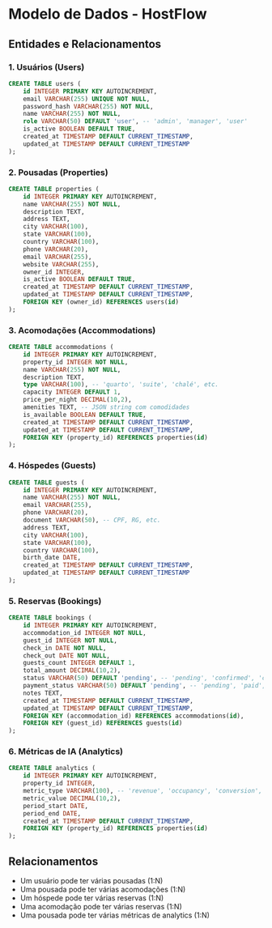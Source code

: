 # Modelo de Dados - HostFlow

## Entidades e Relacionamentos

### 1. Usuários (Users)
```sql
CREATE TABLE users (
    id INTEGER PRIMARY KEY AUTOINCREMENT,
    email VARCHAR(255) UNIQUE NOT NULL,
    password_hash VARCHAR(255) NOT NULL,
    name VARCHAR(255) NOT NULL,
    role VARCHAR(50) DEFAULT 'user', -- 'admin', 'manager', 'user'
    is_active BOOLEAN DEFAULT TRUE,
    created_at TIMESTAMP DEFAULT CURRENT_TIMESTAMP,
    updated_at TIMESTAMP DEFAULT CURRENT_TIMESTAMP
);
```

### 2. Pousadas (Properties)
```sql
CREATE TABLE properties (
    id INTEGER PRIMARY KEY AUTOINCREMENT,
    name VARCHAR(255) NOT NULL,
    description TEXT,
    address TEXT,
    city VARCHAR(100),
    state VARCHAR(100),
    country VARCHAR(100),
    phone VARCHAR(20),
    email VARCHAR(255),
    website VARCHAR(255),
    owner_id INTEGER,
    is_active BOOLEAN DEFAULT TRUE,
    created_at TIMESTAMP DEFAULT CURRENT_TIMESTAMP,
    updated_at TIMESTAMP DEFAULT CURRENT_TIMESTAMP,
    FOREIGN KEY (owner_id) REFERENCES users(id)
);
```

### 3. Acomodações (Accommodations)
```sql
CREATE TABLE accommodations (
    id INTEGER PRIMARY KEY AUTOINCREMENT,
    property_id INTEGER NOT NULL,
    name VARCHAR(255) NOT NULL,
    description TEXT,
    type VARCHAR(100), -- 'quarto', 'suite', 'chalé', etc.
    capacity INTEGER DEFAULT 1,
    price_per_night DECIMAL(10,2),
    amenities TEXT, -- JSON string com comodidades
    is_available BOOLEAN DEFAULT TRUE,
    created_at TIMESTAMP DEFAULT CURRENT_TIMESTAMP,
    updated_at TIMESTAMP DEFAULT CURRENT_TIMESTAMP,
    FOREIGN KEY (property_id) REFERENCES properties(id)
);
```

### 4. Hóspedes (Guests)
```sql
CREATE TABLE guests (
    id INTEGER PRIMARY KEY AUTOINCREMENT,
    name VARCHAR(255) NOT NULL,
    email VARCHAR(255),
    phone VARCHAR(20),
    document VARCHAR(50), -- CPF, RG, etc.
    address TEXT,
    city VARCHAR(100),
    state VARCHAR(100),
    country VARCHAR(100),
    birth_date DATE,
    created_at TIMESTAMP DEFAULT CURRENT_TIMESTAMP,
    updated_at TIMESTAMP DEFAULT CURRENT_TIMESTAMP
);
```

### 5. Reservas (Bookings)
```sql
CREATE TABLE bookings (
    id INTEGER PRIMARY KEY AUTOINCREMENT,
    accommodation_id INTEGER NOT NULL,
    guest_id INTEGER NOT NULL,
    check_in DATE NOT NULL,
    check_out DATE NOT NULL,
    guests_count INTEGER DEFAULT 1,
    total_amount DECIMAL(10,2),
    status VARCHAR(50) DEFAULT 'pending', -- 'pending', 'confirmed', 'cancelled', 'completed'
    payment_status VARCHAR(50) DEFAULT 'pending', -- 'pending', 'paid', 'refunded'
    notes TEXT,
    created_at TIMESTAMP DEFAULT CURRENT_TIMESTAMP,
    updated_at TIMESTAMP DEFAULT CURRENT_TIMESTAMP,
    FOREIGN KEY (accommodation_id) REFERENCES accommodations(id),
    FOREIGN KEY (guest_id) REFERENCES guests(id)
);
```

### 6. Métricas de IA (Analytics)
```sql
CREATE TABLE analytics (
    id INTEGER PRIMARY KEY AUTOINCREMENT,
    property_id INTEGER,
    metric_type VARCHAR(100), -- 'revenue', 'occupancy', 'conversion', etc.
    metric_value DECIMAL(10,2),
    period_start DATE,
    period_end DATE,
    created_at TIMESTAMP DEFAULT CURRENT_TIMESTAMP,
    FOREIGN KEY (property_id) REFERENCES properties(id)
);
```

## Relacionamentos
- Um usuário pode ter várias pousadas (1:N)
- Uma pousada pode ter várias acomodações (1:N)
- Um hóspede pode ter várias reservas (1:N)
- Uma acomodação pode ter várias reservas (1:N)
- Uma pousada pode ter várias métricas de analytics (1:N)

